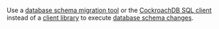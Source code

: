 Use a [database schema migration tool](third-party-database-tools.html#schema-migration-tools) or the [CockroachDB SQL client](cockroach-sql.html) instead of a [client library](third-party-database-tools.html#drivers) to execute [database schema changes](online-schema-changes.html).
